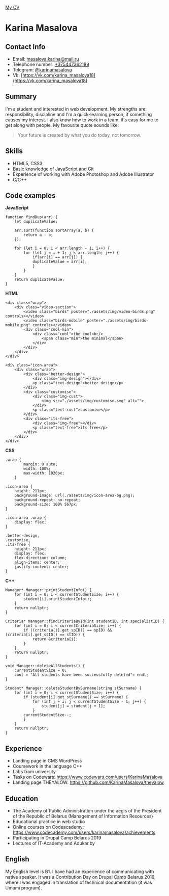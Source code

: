 [My CV](https://karinamasalova.github.io/rsschool-cv/cv)
# Karina Masalova
## Contact Info
* Email: masalova.karina@mail.ru
* Telephone number: [+375447362189](+375447362189)
* Telegram: [@karinamasalova](@karinamasalova)
* Vk: [https://vk.com/karina_masalova18](https://vk.com/karina_masalova18)

## Summary
I'm a student and interested in web development. My strengths are: responsibility, discipline and I'm a quick-learning person, if something causes my interest. I also know how to work in a team, it's easy for me to get along with people. My favourite quote sounds like:
> Your future is created by what you do today, not tomorrow.

## Skills
* HTML5, CSS3
* Basic knowledge of JavaScript and Git
* Experience of working with Adobe Photoshop and Adobe Illustrator
* C/C++

## Code examples
**JavaScript**
```
function findDup(arr) {
    let duplicateValue;
    
    arr.sort(function sortArray(a, b) {
        return a - b;
    });
    
    for (let i = 0; i < arr.length - 1; i++) {
        for (let j = i + 1; j < arr.length; j++) {
            if(arr[i] == arr[j]) {
            duplicateValue = arr[i];
            }
        }
    }
    return duplicateValue;
}
```
**HTML**
```
<div class="wrap">
    <div class="video-section">
        <video class="birds" poster="./assets/img/video-birds.png" controls></video>
        <video class="birds-mobile" poster="./assets/img/birds-mobile.png" controls></video>
        <div class="cool-min">
            <div class="cool">the cool<br/>
                <span class="min">the minimal</span>
            </div>
        </div>
    </div>
</div>

<div class="icon-area">
    <div class="wrap">
        <div class="better-design">
            <div class="img-design"></div>
            <p class="text-design">better design</p>
        </div>
        <div class="customise">
            <div class="img-cust">
                <img src="./assets/img/customise.svg" alt="">
            </div>
            <p class="text-cust">customise</p>
        </div>
        <div class="its-free">
            <div class="img-free"></div>
            <p class="text-free">its free</p>
        </div>
    </div>
</div>
```
**CSS**
```
.wrap {
        margin: 0 auto;
        width: 100%;
        max-width: 1020px;
    }

.icon-area {
    height: 211px;
    background-image: url(./assets/img/icon-area-bg.png);
    background-repeat: no-repeat;
    background-size: 100% 567px;
}

.icon-area .wrap {
    display: flex;
}

.better-design,
.customise,
.its-free {
    height: 211px;
    display: flex;
    flex-direction: column;
    align-items: center;
    justify-content: center;
}
```
**C++**
```
Manager* Manager::printStudentInfo() {
    for (int i = 0; i < currentStudentSize; i++) {
        student[i].printStudentInfo();
    }
    return nullptr;
}

Criteria* Manager::findCriteriaById(int studentID, int specialistID) {
    for (int i = 0; i < currentCriteriaSize; i++) {
        if ((criteria[i].get_spID() == spID) && (criteria[i].get_stID() == stID)) {
            return &criteria[i];
        }
    }
    return nullptr;
}

void Manager::deleteAllStudents() {
    currentStudentSize = 0;
    cout « "All students have been successfully deleted"« endl;
}

Student* Manager::deleteStudentBySurname(string stSurname) {
    for (int i = 0; i < currentStudentSize; i++) {
        if (student[i].get_stSurname() == stSurname) {
            for (int j = i; j < currentStudentSize - 1; j++) {
                student[j] = student[j + 1];
            }
        currentStudentSize--;
        }
    }
    return nullptr;
}
```

## Experience
* Landing page in CMS WordPress
* Coursework in the language C++
* Labs from university
* Tasks on Codewars: https://www.codewars.com/users/KarinaMasalova
* Landing page THEYALOW: https://github.com/KarinaMasalova/theyalow

## Education
* The Academy of Public Administration under the aegis of the President of the Republic of Belarus (Management of Information Resources)
* Educational practice in web studio
* Online courses on Codeacademy: https://www.codecademy.com/users/karinamasalova/achievements
* Participating in Drupal Camp Belarus 2019
* Lectures of IT-Academy and Adukar.by

## English
My English level is B1. I have had an experience of communicating with native speaker. It was a Contribution Day on Drupal Camp Belarus 2019, where I was engaged in translation of technical documentation (it was Umami program).